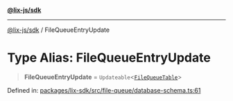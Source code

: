 [**@lix-js/sdk**](../README.md)

***

[@lix-js/sdk](../README.md) / FileQueueEntryUpdate

# Type Alias: FileQueueEntryUpdate

> **FileQueueEntryUpdate** = `Updateable`\<[`FileQueueTable`](FileQueueTable.md)\>

Defined in: [packages/lix-sdk/src/file-queue/database-schema.ts:61](https://github.com/pzerelles/opral/blob/e1a1649dcf42f139cb42fdb0f4eb674e7e5863f4/packages/lix-sdk/src/file-queue/database-schema.ts#L61)
